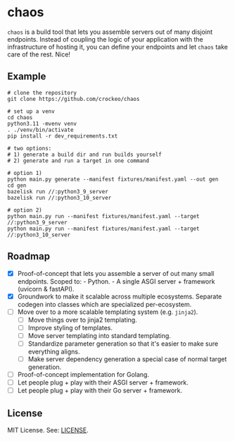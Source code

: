 # chaos

`chaos` is a build tool that lets you assemble servers out of many disjoint endpoints.
Instead of coupling the logic of your application with the infrastructure of hosting it,
you can define your endpoints and let `chaos` take care of the rest.
Nice!

## Example

```shell
# clone the repository
git clone https://github.com/crockeo/chaos

# set up a venv
cd chaos
python3.11 -mvenv venv
. ./venv/bin/activate
pip install -r dev_requirements.txt

# two options:
# 1) generate a build dir and run builds yourself
# 2) generate and run a target in one command

# option 1)
python main.py generate --manifest fixtures/manifest.yaml --out gen
cd gen
bazelisk run //:python3_9_server
bazelisk run //:python3_10_server

# option 2)
python main.py run --manifest fixtures/manifest.yaml --target //:python3_9_server
python main.py run --manifest fixtures/manifest.yaml --target //:python3_10_server
```

## Roadmap

- [x] Proof-of-concept that lets you assemble a server of out many small endpoints.
      Scoped to:
      - Python.
      - A single ASGI server + framework (uvicorn & fastAPI).
- [x] Groundwork to make it scalable across multiple ecosystems.
      Separate codegen into classes which are specialized per-ecosystem.
- [ ] Move over to a more scalable templating system (e.g. `jinja2`).
  - [ ] Move things over to jinja2 templating.
  - [ ] Improve styling of templates.
  - [ ] Move server templating into standard templating.
  - [ ] Standardize parameter generation so that it's easier to make sure everything aligns.
  - [ ] Make server dependency generation a special case of normal target generation.
- [ ] Proof-of-concept implementation for Golang.
- [ ] Let people plug + play with their ASGI server + framework.
- [ ] Let people plug + play with their Go server + framework.

## License

MIT License. See: [LICENSE](/LICENSE).
